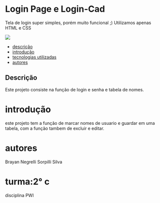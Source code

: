 # Login Page e Login-Cad

Tela de login super simples, porém muito funcional ;) Utilizamos apenas HTML e CSS


<img src='https://1.bp.blogspot.com/-jmCY3sfc6hE/YCU_DEL7_QI/AAAAAAAAAnM/wRA62o6oa4gwKUxiuz6lf32HiqW4KUD2wCLcBGAsYHQ/s320/telalogin.png'>


* [descrição](#destrição)
* [introdução ](#introdução)
* [tecnologias utilizadas](#tecnologias_utilizadas)
* [autores](#autores)


## Descrição

Este projeto consiste na função de login e senha e tabela de nomes.

# introdução 
este projeto tem a função de marcar nomes de usuario e guardar em uma tabela, com a função tambem de excluir e editar.


# autores
Brayan Negrelli Sorpilli Silva

 
# turma:2° c 
disciplina PWI